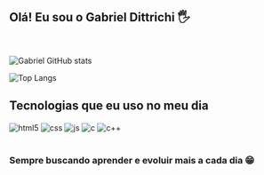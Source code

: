 ## Olá! Eu sou o Gabriel Dittrichi 🖐️

<br>

![Gabriel GitHub stats](https://github-readme-stats.vercel.app/api?username=GabrielDittrichi&show_icons=true&theme=dracula&count_private=true)

![Top Langs](https://github-readme-stats.vercel.app/api/top-langs/?username=GabrielDittrichi&layout=compact&theme=dracula)

## Tecnologias que eu uso no meu dia

<div style="display: inline_block">
  <img align="center" alt="html5" src="https://img.shields.io/badge/HTML5-E34F26?style=for-the-badge&logo=html5&logoColor=white" />
  <img align="center" alt="css" src="https://img.shields.io/badge/CSS3-1572B6?style=for-the-badge&logo=css3&logoColor=white" />
  <img align="center" alt="js" src="https://img.shields.io/badge/JavaScript-F7DF1E?style=for-the-badge&logo=javascript&logoColor=black" />
  <img align="center" alt="c" src="https://img.shields.io/badge/C-00599C?style=for-the-badge&logo=c&logoColor=white" />
  <img align="center" alt="c++" src="https://img.shields.io/badge/C%2B%2B-00599C?style=for-the-badge&logo=c%2B%2B&logoColor=whit" />
</div><br/>

### Sempre buscando aprender e evoluir mais a cada dia 😁



